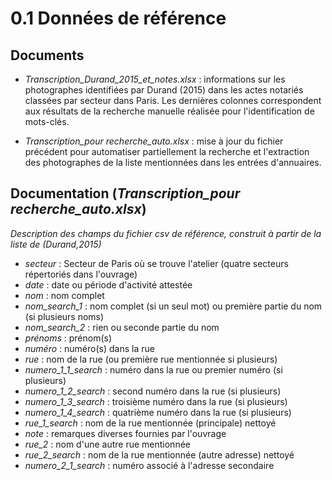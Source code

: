 # 0.1 Données de référence

## Documents

* *Transcription_Durand_2015_et_notes.xlsx* : informations sur les photographes identifiées par Durand (2015) dans les actes notariés classées par secteur dans Paris. Les dernières colonnes correspondent aux résultats de la recherche manuelle réalisée pour l'identification de mots-clés.

* *Transcription_pour recherche_auto.xlsx* : mise à jour du fichier précédent pour automatiser partiellement la recherche et l'extraction des photographes de la liste mentionnées dans les entrées d'annuaires.

## Documentation (*Transcription_pour recherche_auto.xlsx*)

_Description des champs du fichier csv de référence, construit à partir de la liste de (Durand,2015)_

* _secteur_ : Secteur de Paris où se trouve l'atelier (quatre secteurs répertoriés dans l'ouvrage)
* _date_ : date ou période d'activité attestée
* _nom_ : nom complet
* *nom_search_1* : nom complet (si un seul mot) ou première partie du nom (si plusieurs noms)
* *nom_search_2* : rien ou seconde partie du nom
* _prénoms_ : prénom(s)
* _numéro_ : numéro(s) dans la rue
* _rue_ : nom de la rue (ou première rue mentionnée si plusieurs)
* *numero_1_1_search* : numéro dans la rue ou premier numéro (si plusieurs)
* *numero_1_2_search* : second numéro dans la rue (si plusieurs)
* *numero_1_3_search* : troisième numéro dans la rue (si plusieurs)
* *numero_1_4_search* : quatrième numéro dans la rue (si plusieurs)
* *rue_1_search* : nom de la rue mentionnée (principale) nettoyé
* _note_ : remarques diverses fournies par l'ouvrage
* *rue_2* : nom d'une autre rue mentionnée
* *rue_2_search* : nom de la rue mentionnée (autre adresse) nettoyé
* *numero_2_1_search* : numéro associé à l'adresse secondaire